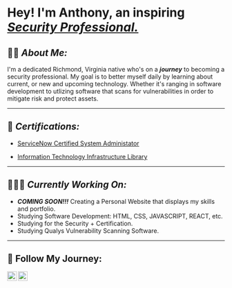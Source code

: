 
<h1>Hey! I'm Anthony, an inspiring <a href="https://www.linkedin.com/in/theantwest/"> <i>Security Professional.</i></a></h1>

<h2>✍🏽 <I>About Me:</I></h2>

<p>I'm a dedicated Richmond, Virginia native who's on a <i><b>journey</b></i> to becoming a security professional. My goal is to better myself daily by learning about current, or new and upcoming technology. Whether it's ranging in software development to utlizing software that scans for vulnerabilities in order to mitigate risk and protect assets.</p>

<hr><h2>📜<i> Certifications:</i></h2></hr>

- [ServiceNow Certified System Administator](https://www.linkedin.com/in/theantwest/details/certifications/1708528509113/single-media-viewer/?profileId=ACoAABRzKdEBOoypPD9mQ8f7GfaK80HISQcEgmk)

- [Information Technology Infrastructure Library](https://www.linkedin.com/in/theantwest/details/certifications/1708531619861/single-media-viewer/?profileId=ACoAABRzKdEBOoypPD9mQ8f7GfaK80HISQcEgmk)

<hr><h2>🧑🏽‍💻 <i>Currently Working On:</i></h2></hr>

- <i><b>COMING SOON!!!</b></i> Creating a Personal Website that displays my skills and portfolio.
- Studying Software Development: HTML, CSS, JAVASCRIPT, REACT, etc.
- Studying for the Security + Certification.
- Studying Qualys Vulnerability Scanning Software.

<hr><h2>📲 Follow My Journey:</h2></hr>

[LinkedIn]: https://www.linkedin.com/in/theantwest/

[<img align="left" alt="Anthony | LinkedIn" width=22px src="https://cdn.jsdelivr.net/npm/simple-icons@3.13.0/icons/linkedin.svg" />](https://www.linkedin.com/in/theantwest/)

[<img align="left" alt="Anthony | GitHub" width=22px src="https://cdn.jsdelivr.net/npm/simple-icons@3.13.0/icons/github.svg" />](https://github.com/TheAntWest)
